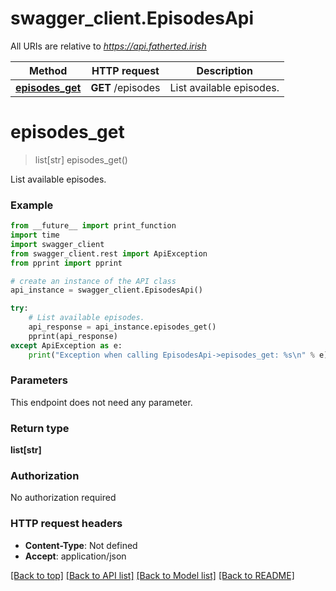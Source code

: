 # swagger_client.EpisodesApi

All URIs are relative to *https://api.fatherted.irish*

Method | HTTP request | Description
------------- | ------------- | -------------
[**episodes_get**](EpisodesApi.md#episodes_get) | **GET** /episodes | List available episodes.


# **episodes_get**
> list[str] episodes_get()

List available episodes.

### Example
```python
from __future__ import print_function
import time
import swagger_client
from swagger_client.rest import ApiException
from pprint import pprint

# create an instance of the API class
api_instance = swagger_client.EpisodesApi()

try:
    # List available episodes.
    api_response = api_instance.episodes_get()
    pprint(api_response)
except ApiException as e:
    print("Exception when calling EpisodesApi->episodes_get: %s\n" % e)
```

### Parameters
This endpoint does not need any parameter.

### Return type

**list[str]**

### Authorization

No authorization required

### HTTP request headers

 - **Content-Type**: Not defined
 - **Accept**: application/json

[[Back to top]](#) [[Back to API list]](../README.md#documentation-for-api-endpoints) [[Back to Model list]](../README.md#documentation-for-models) [[Back to README]](../README.md)

